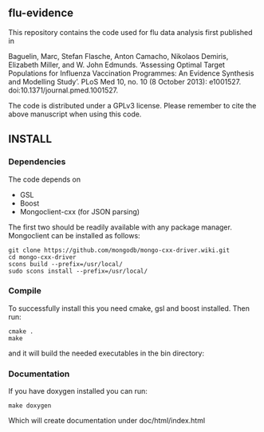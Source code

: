 

## flu-evidence

This repository contains the code used for flu data analysis first published in

Baguelin, Marc, Stefan Flasche, Anton Camacho, Nikolaos Demiris, Elizabeth Miller, and W. John Edmunds. ‘Assessing Optimal Target Populations for Influenza Vaccination Programmes: An Evidence Synthesis and Modelling Study’. PLoS Med 10, no. 10 (8 October 2013): e1001527. doi:10.1371/journal.pmed.1001527.

The code is distributed under a GPLv3 license. Please remember to cite the above manuscript when using this code.


## INSTALL

### Dependencies

The code depends on
- GSL
- Boost
- Mongoclient-cxx (for JSON parsing)

The first two should be readily available with any package manager. Mongoclient can be installed as follows:
```
git clone https://github.com/mongodb/mongo-cxx-driver.wiki.git
cd mongo-cxx-driver
scons build --prefix=/usr/local/
sudo scons install --prefix=/usr/local/
```

### Compile

To successfully install this you need cmake, gsl and boost installed. Then run:

```
cmake .
make
```

and it will build the needed executables in the bin directory:

### Documentation

If you have doxygen installed you can run:

```
make doxygen
```

Which will create documentation under doc/html/index.html
